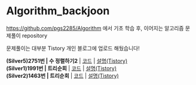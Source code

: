 # Algorithm_backjoon

https://github.com/pgs2285/Algorithm 에서 기초 학습 후, 이어지는 알고리즘 문제풀이 repository

문제풀이는 대부분 Tistory 개인 블로그에 업로드 해뒀습니다!


**(Silver5)2751번 | 수 정렬하기2** | [코드](./backjoon/2751_Sort/2751_Sort.cpp) | [설명(Tistory)](https://jisung-it.tistory.com/12)  
**(Silver1)1991번 | 트리순회** | [코드](./backjoon/1991_Tree_traversal/1991_Tree_traversal.cpp) | [설명(Tistory)](https://jisung-it.tistory.com/13)  
**(Silver2)1463번 | 트리순회** | [코드](./backjoon/1463_1로만들기_dp.cpp/1463_1로만들기_dp.cpp.cpp) | [설명(Tistory)](https://jisung-it.tistory.com/14)

